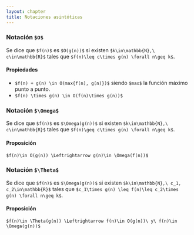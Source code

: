 ```yaml
---
layout: chapter
title: Notaciones asintóticas
---
```


### Notación `$O$`
Se dice que `$f(n)$` es `$O(g(n))$` si existen `$k\in\mathbb{N},\ c\in\mathbb{R}$`
tales que `$f(n)\leq c\times g(n) \forall n\geq k$`.

#### Propiedades
* `$f(n) + g(n) \in O(max{f(n), g(n)})$` siendo `$max$` la función máximo punto a punto.
* `$f(n) \times g(n) \in O(f(n)\times g(n))$`

### Notación `$\Omega$`
Se dice que `$f(n)$` es `$\Omega(g(n))$` si existen `$k\in\mathbb{N},\ c\in\mathbb{R}$`
tales que `$f(n)\geq c\times g(n) \forall n\geq k$`.

#### Proposición
`$f(n)\in O(g(n)) \Leftrightarrow g(n)\in \Omega(f(n))$`

### Notación `$\Theta$`
Se dice que `$f(n)$` es `$\Omega(g(n))$` si existen `$k\in\mathbb{N},\ c_1, c_2\in\mathbb{R}$`
tales que `$c_1\times g(n) \leq f(n)\leq c_2\times g(n) \forall n\geq k$`.

#### Proposición
`$f(n)\in \Theta(g(n)) \Leftrightarrow f(n)\in O(g(n))\ y\ f(n)\in \Omega(g(n))$`